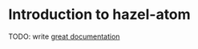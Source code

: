 # Introduction to hazel-atom

TODO: write [great documentation](http://jacobian.org/writing/what-to-write/)
